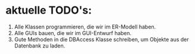 # aktuelle TODO's:
1. Alle Klassen programmieren, die wir im ER-Modell haben.
2. Alle GUIs bauen, die wir im GUI-Entwurf haben.
3. Gute Methoden in die DBAccess Klasse schreiben, um Objekte aus der Datenbank zu laden.

